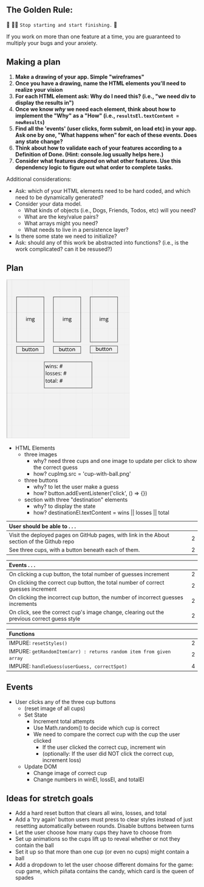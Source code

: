 ## The Golden Rule: 

🦸 🦸‍♂️ `Stop starting and start finishing.` 🏁

If you work on more than one feature at a time, you are guaranteed to multiply your bugs and your anxiety.

## Making a plan

1) **Make a drawing of your app. Simple "wireframes"**
1) **Once you have a drawing, name the HTML elements you'll need to realize your vision**
1) **For each HTML element ask: Why do I need this? (i.e., "we need div to display the results in")** 
1) **Once we know _why_ we need each element, think about how to implement the "Why" as a "How" (i.e., `resultsEl.textContent = newResults`)**
1) **Find all the 'events' (user clicks, form submit, on load etc) in your app. Ask one by one, "What happens when" for each of these events. Does any state change?**
1) **Think about how to validate each of your features according to a Definition of Done. (Hint: console.log usually helps here.)**
1) **Consider what features _depend_ on what other features. Use this dependency logic to figure out what order to complete tasks.**

Additional considerations:
- Ask: which of your HTML elements need to be hard coded, and which need to be dynamically generated?
- Consider your data model. 
  - What kinds of objects (i.e., Dogs, Friends, Todos, etc) will you need? 
  - What are the key/value pairs? 
  - What arrays might you need? 
  - What needs to live in a persistence layer?
- Is there some state we need to initialize?
- Ask: should any of this work be abstracted into functions? (i.e., is the work complicated? can it be resused?)

## Plan
![wireframes of app](assets/wireframes.png)

- HTML Elements
  - three images
    - why? need three cups and one image to update per click to show the correct guess
    - how? cupImg.src = 'cup-with-ball.png'
  - three buttons
    - why? to let the user make a guess
    - how? button.addEventListener('click', () => {})
  - section with three "destination" elements
    - why? to display the state
    - how? destinationEl.textContent = wins || losses || total

| User should be able to . . .                                                         |             |
| :----------------------------------------------------------------------------------- | ----------: |
| Visit the deployed pages on GitHub pages, with link in the About section of the Github repo|        2 |
| See three cups, with a button beneath each of them.                               |        2 |

| Events . . .                                                         |             |
| :----------------------------------------------------------------------------------- | ----------: |
| On clicking a cup button, the total number of guesses increment                         |        2 |
| On clicking the correct cup button, the total number of correct guesses increment                       |        2 |
| On clicking the incorrect cup button, the number of incorrect guesses increments                       |        2 |
| On click, see the correct cup's image change, clearing out the previous correct guess style|2|

| Functions                                                              |             |
| :----------------------------------------------------------------------------------- | ----------: |
| IMPURE: `resetStyles()` | 2 |
| IMPURE: `getRandomItem(arr) : returns random item from given array` | 2 |
| IMPURE: `handleGuess(userGuess, correctSpot)` | 4 |
  

## Events
- User clicks any of the three cup buttons
  - (reset image of all cups)
  - Set State
    - Increment total attempts
    - Use Math.random() to decide which cup is correct
    - We need to compare the correct cup with the cup the user clicked
      - If the user clicked the correct cup, increment win
      - (optionally: If the user did NOT click the correct cup, increment loss)
  - Update DOM
    - Change image of correct cup
    - Change numbers in winEl, lossEl, and totalEl

## Ideas for stretch goals
- Add a hard reset button that clears all wins, losses, and total
- Add a 'try again' button users must press to clear styles instead of just resetting automatically between rounds. Disable buttons between turns
- Let the user choose how many cups they have to choose from
- Set up animations so the cups lift up to reveal whether or not they contain the ball
- Set it up so that more than one cup (or even no cups) might contain a ball
- Add a dropdown to let the user choose different domains for the game: cup game, which piñata contains the candy, which card is the queen of spades